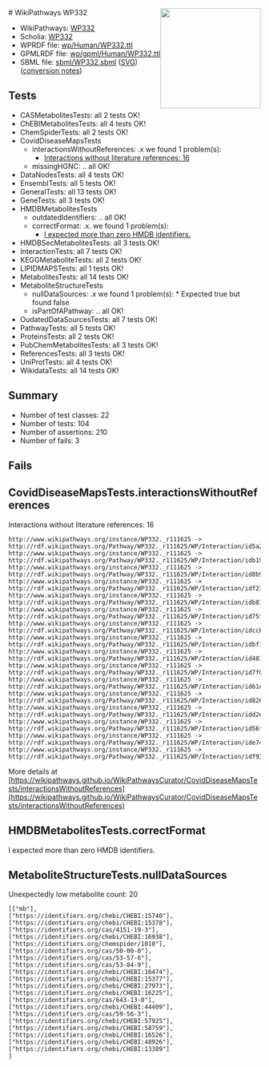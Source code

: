 <img style="float: right; width: 200px" src="../logo.png" />
# WikiPathways WP332

* WikiPathways: [WP332](https://identifiers.org/wikipathways:WP332)
* Scholia: [WP332](https://scholia.toolforge.org/wikipathways/WP332)
* WPRDF file: [wp/Human/WP332.ttl](../wp/Human/WP332.ttl)
* GPMLRDF file: [wp/gpml/Human/WP332.ttl](../wp/gpml/Human/WP332.ttl)
* SBML file: [sbml/WP332.sbml](../sbml/WP332.sbml) ([SVG](../sbml/WP332.svg)) ([conversion notes](../sbml/WP332.txt))

## Tests
* CASMetabolitesTests: all 2 tests OK!
* ChEBIMetabolitesTests: all 4 tests OK!
* ChemSpiderTests: all 2 tests OK!
* CovidDiseaseMapsTests
    * interactionsWithoutReferences: .x we found 1 problem(s):
        * [Interactions without literature references: 16](#9701cce7)
    * missingHGNC: .. all OK!
* DataNodesTests: all 4 tests OK!
* EnsemblTests: all 5 tests OK!
* GeneralTests: all 13 tests OK!
* GeneTests: all 3 tests OK!
* HMDBMetabolitesTests
    * outdatedIdentifiers: .. all OK!
    * correctFormat: .x. we found 1 problem(s):
        * [I expected more than zero HMDB identifiers.](#ad154c1e)
* HMDBSecMetabolitesTests: all 3 tests OK!
* InteractionTests: all 7 tests OK!
* KEGGMetaboliteTests: all 2 tests OK!
* LIPIDMAPSTests: all 1 tests OK!
* MetabolitesTests: all 14 tests OK!
* MetaboliteStructureTests
    * nullDataSources: .x we found 1 problem(s):
            * Expected true but found false
    * isPartOfAPathway: .. all OK!
* OudatedDataSourcesTests: all 7 tests OK!
* PathwayTests: all 5 tests OK!
* ProteinsTests: all 2 tests OK!
* PubChemMetabolitesTests: all 3 tests OK!
* ReferencesTests: all 3 tests OK!
* UniProtTests: all 4 tests OK!
* WikidataTests: all 14 tests OK!


## Summary

* Number of test classes: 22
* Number of tests: 104
* Number of assertions: 210
* Number of fails: 3

## Fails

<a name="9701cce7" />

## CovidDiseaseMapsTests.interactionsWithoutReferences

Interactions without literature references: 16
```
http://www.wikipathways.org/instance/WP332._r111625 -> http://rdf.wikipathways.org/Pathway/WP332._r111625/WP/Interaction/id5a253e16
http://www.wikipathways.org/instance/WP332._r111625 -> http://rdf.wikipathways.org/Pathway/WP332._r111625/WP/Interaction/idb194d949
http://www.wikipathways.org/instance/WP332._r111625 -> http://rdf.wikipathways.org/Pathway/WP332._r111625/WP/Interaction/id8b95a47d
http://www.wikipathways.org/instance/WP332._r111625 -> http://rdf.wikipathways.org/Pathway/WP332._r111625/WP/Interaction/idf234a102
http://www.wikipathways.org/instance/WP332._r111625 -> http://rdf.wikipathways.org/Pathway/WP332._r111625/WP/Interaction/idb8198c11
http://www.wikipathways.org/instance/WP332._r111625 -> http://rdf.wikipathways.org/Pathway/WP332._r111625/WP/Interaction/id75fbf627
http://www.wikipathways.org/instance/WP332._r111625 -> http://rdf.wikipathways.org/Pathway/WP332._r111625/WP/Interaction/idccbeb648
http://www.wikipathways.org/instance/WP332._r111625 -> http://rdf.wikipathways.org/Pathway/WP332._r111625/WP/Interaction/idbf1181e7
http://www.wikipathways.org/instance/WP332._r111625 -> http://rdf.wikipathways.org/Pathway/WP332._r111625/WP/Interaction/id481d475c
http://www.wikipathways.org/instance/WP332._r111625 -> http://rdf.wikipathways.org/Pathway/WP332._r111625/WP/Interaction/id7f076cdb
http://www.wikipathways.org/instance/WP332._r111625 -> http://rdf.wikipathways.org/Pathway/WP332._r111625/WP/Interaction/id61c22ea8
http://www.wikipathways.org/instance/WP332._r111625 -> http://rdf.wikipathways.org/Pathway/WP332._r111625/WP/Interaction/id8268a1
http://www.wikipathways.org/instance/WP332._r111625 -> http://rdf.wikipathways.org/Pathway/WP332._r111625/WP/Interaction/idd2e5fc5
http://www.wikipathways.org/instance/WP332._r111625 -> http://rdf.wikipathways.org/Pathway/WP332._r111625/WP/Interaction/id56f7a0ce
http://www.wikipathways.org/instance/WP332._r111625 -> http://rdf.wikipathways.org/Pathway/WP332._r111625/WP/Interaction/ide74ae0d8
http://www.wikipathways.org/instance/WP332._r111625 -> http://rdf.wikipathways.org/Pathway/WP332._r111625/WP/Interaction/idf93c4bf
```

More details at [https://wikipathways.github.io/WikiPathwaysCurator/CovidDiseaseMapsTests/interactionsWithoutReferences](https://wikipathways.github.io/WikiPathwaysCurator/CovidDiseaseMapsTests/interactionsWithoutReferences)

<a name="ad154c1e" />

## HMDBMetabolitesTests.correctFormat

I expected more than zero HMDB identifiers.
<a name="919041a8" />

## MetaboliteStructureTests.nullDataSources

Unexpectedly low metabolite count: 20
```
[["mb"],
["https://identifiers.org/chebi/CHEBI:15740"],
["https://identifiers.org/chebi/CHEBI:15378"],
["https://identifiers.org/cas/4151-19-3"],
["https://identifiers.org/chebi/CHEBI:16938"],
["https://identifiers.org/chemspider/1010"],
["https://identifiers.org/cas/50-00-0"],
["https://identifiers.org/cas/53-57-6"],
["https://identifiers.org/cas/53-84-9"],
["https://identifiers.org/chebi/CHEBI:16474"],
["https://identifiers.org/chebi/CHEBI:15377"],
["https://identifiers.org/chebi/CHEBI:27973"],
["https://identifiers.org/chebi/CHEBI:16225"],
["https://identifiers.org/cas/643-13-0"],
["https://identifiers.org/chebi/CHEBI:44409"],
["https://identifiers.org/cas/59-56-3"],
["https://identifiers.org/chebi/CHEBI:57925"],
["https://identifiers.org/chebi/CHEBI:58759"],
["https://identifiers.org/chebi/CHEBI:16526"],
["https://identifiers.org/chebi/CHEBI:48926"],
["https://identifiers.org/chebi/CHEBI:13389"]
]
```

